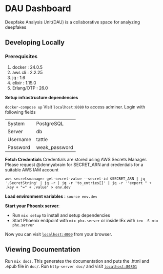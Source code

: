 # DAU Dashboard
Deepfake Analysis Unit(DAU) is a collaborative space for analyzing deepfakes 

## Developing Locally

### Prerequisites
1. docker : 24.0.5
2. aws cli : 2.2.25
3. jq : 1.6
4. elixir : 1.15.0
5. Erlang/OTP : 26.0 

**Setup infrastructure dependencies**

`docker-compose up`
Visit `localhost:8080` to access adminer. Login with following fields

| | |
|---|---|
|System|PostgreSQL|
|Server|db|
|Username|tattle|
|Password|weak_password|

**Fetch Credentials**
Credentials are stored using AWS Secrets Manager. Please request @dennyabrain for SECRET_ARN and credentials for a suitable AWS IAM account
```shell
aws secretsmanager get-secret-value --secret-id $SECRET_ARN | jq '.SecretString' | jq -r | jq -r 'to_entries[]' | jq -r '"export " + .key + "=" + .value' > env.dev
```

**Load environment variables** : `source env.dev` 

**Start your Phoenix server**:

  * Run `mix setup` to install and setup dependencies
  * Start Phoenix endpoint with `mix phx.server` or inside IEx with `iex -S mix phx.server`

Now you can visit [`localhost:4000`](http://localhost:4000) from your browser.

## Viewing Documentation
Run `mix docs`. This generates the documentation and puts the .html and .epub file in `doc/`. Run `http-server doc/` and visit [`localhost:80801`](http://localhost:8081) 